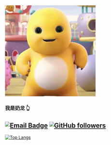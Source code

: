 ![奶龙镇楼](https://github.com/cheng1608/cheng1608/blob/main/nailong.gif)

### 我是奶龙 👆 
<!-- This is modified from https://github.com/durgeshsamariya/awesome-github-profile-readme-templates/blob/master/Isha2103.md -->

[![Email Badge](https://img.shields.io/badge/-1608670899@qq.com-c14438?style=flat-square&logo=Email&logoColor=white&link=mailto:1608670899@qq.com)](mailto:1608670899@qq.com) 
[![GitHub followers](https://img.shields.io/github/followers/cheng1608.svg?style=social&label=Follow&maxAge=2592000)](https://github.com/cheng1608?tab=followers)
---------------------------------------------------------------------------------------------------------------------------------------------------------------------------------

[![Top Langs](https://github-readme-stats.vercel.app/api/top-langs/?username=cheng1608&layout=compact)](https://github.com/anuraghazra/github-readme-stats)
